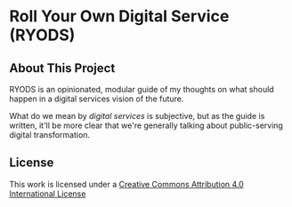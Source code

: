 # Roll Your Own Digital Service (RYODS)

## About This Project

RYODS is an opinionated, modular guide of my thoughts on what should happen in a digital services vision of the future. 

What do we mean by *digital services* is subjective, but as the guide is written, it'll be more clear that we're generally talking about public-serving digital transformation. 

## License

This work is licensed under a [Creative Commons Attribution 4.0 International License](https://creativecommons.org/licenses/by/4.0/)
